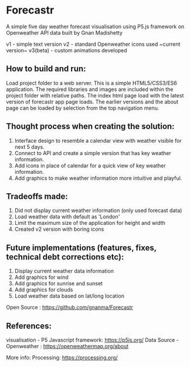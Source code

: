 # Forecastr
A simple five day weather forecast visualisation using P5.js framework on Openweather API data built by Gnan Madishetty

v1 - simple text version
v2 - standard Openweather icons used ~current version~
v3(beta) - custom animations developed 


How to build and run:
---------------------
Load project folder to a web server. This is a simple HTML5/CSS3/ES6 application. The required libraries and images are included within the project folder with relative paths.
The index html page load with the latest version of forecastr app page loads. The earlier versions and the about page can be loaded by selection from the top navigation menu.

Thought process when creating the solution:
-------------------------------------------
1. Interface design to resemble a calendar view with weather visible for next 5 days.
2. Connect to API and create a simple version that has key weather information.
3. Add icons in place of calendar for a quick view of key weather information.
4. Add graphics to make weather information more intuitive and playful.

Tradeoffs made:
---------------
1. Did not display current weather information (only used forecast data)
2. Load weather data with default as 'London'
3. Limit the maximum size of the application for height and width
4. Created v2 version with boring icons  

Future implementations (features, fixes, technical debt corrections etc):
-------------------------------------------------------------------------
1. Display current weather data information
2. Add graphics for wind
3. Add graphics for sunrise and sunset  
3. Add graphics for clouds
4. Load weather data based on lat/long location

Open Source : https://github.com/gnanma/Forecastr

References:
-----------
visualisation - P5 Javascript framework: https://p5js.org/
Data Source - Openweather : https://openweathermap.org/about

More info:
Processing: https://processing.org/
